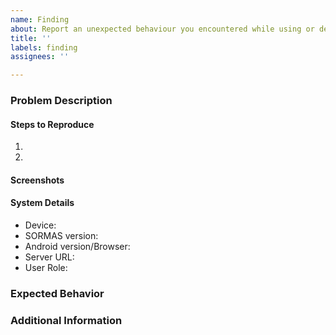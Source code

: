 ```yaml
---
name: Finding
about: Report an unexpected behaviour you encountered while using or developing SORMAS.
title: ''
labels: finding
assignees: ''

---
```


<!--
Please read the Contributing guidelines (https://github.com/hzi-braunschweig/SORMAS-Project/blob/development/docs/CONTRIBUTING.md) before submitting an issue. You don't have to remove this comment or any other comment from this issue as they will automatically be hidden.
-->
### Problem Description
<!-- Mandatory: Describe the actual behaviour or situation -->


#### Steps to Reproduce
<!-- Optional; please add more steps if necessary -->
1.
2.

#### Screenshots
<!-- Optional -->

#### System Details
<!-- Mandatory; you only have to specify the Server URL if the error appeared on a publicly available test server -->
* Device:
* SORMAS version:
* Android version/Browser:
* Server URL:
* User Role:

### Expected Behavior
<!-- Optional -->


<!-- If converted to other type:
- Rewrite Expected Behavior to Proposed Change
- Insert other headings here: Acceptance Criteria, Implementation Details
-->

### Additional Information
<!-- Optional -->
